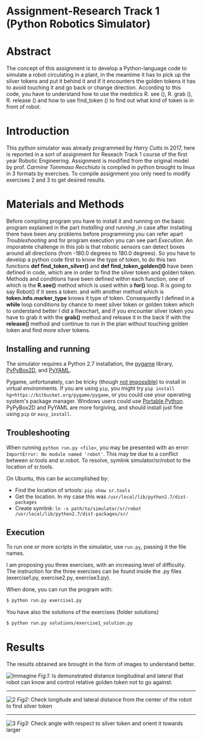 # Assignment-Research Track 1 (Python Robotics Simulator)

Abstract 
================================

The concept of this assignment is to develop a Python-language code to simulate a robot circulating in a plant, in the meantime it has to pick up the silver tokens and put it behind it and if it encounters the golden tokens it has to avoid touching it and go back or change direction. According to this code, you have to understand how to use the medotics R. see (), R. grab (), R. release () and how to use find_token () to find out what kind of token is in front of robot.

Introduction
================================
This python simulator was already programmed by _Harry Cutts_ in 2017, here is reported in a sort of assignment for Reseach Track 1 course of the first year Robotic Engineering. Assignment is modified from the original model by prof. _Carmine Tommaso Recchiuto_ is compiled in python brought to linux in 3 formats by exercises. To compile assignment you only need to modify exercises 2 and 3 to get desired results.

Materials and Methods
=========================
Before compiling program you have to install it and running on the basic program explained in the part _Installing and running_ ,in case after installing there have been any problems before programming you can refer apart _Troubleshooting_ and for program execution you can see part _Execution_. An imporatnte challenge in this job is that robotic sensors can detect boxes around all directions (from -180.0 degrees to 180.0 degrees). So you have to develop a python code first to know the type of token, to do this two functions __def find_token_silver()__ and __def find_token_golden()0__ have been defined in code, which are in order to find the silver token and golden token. Methods and conditions have been defined within each function, one of which is the __R.see()__ method which is used within a __for()__ loop. R is going to say Robot() if it sees a token. and with another method which is __token.info.marker_type__ knows it type of token. Consequently I defined in a __while__ loop conditions by chance to meet silver token or golden token which to understand better I did a flwochart, and if you encounter silver token you have to grab it with the __grab()__ method and release it in the back if with the __release()__ method and continue to run in the plan without touching golden token and find more silver tokens.

Installing and running
----------------------
The simulator requires a Python 2.7 installation, the [pygame](http://pygame.org/) library, [PyPyBox2D](https://pypi.python.org/pypi/pypybox2d/2.1-r331), and [PyYAML](https://pypi.python.org/pypi/PyYAML/).

Pygame, unfortunately, can be tricky (though [not impossible](http://askubuntu.com/q/312767)) to install in virtual environments. If you are using `pip`, you might try `pip install hg+https://bitbucket.org/pygame/pygame`, or you could use your operating system's package manager. Windows users could use [Portable Python](http://portablepython.com/). PyPyBox2D and PyYAML are more forgiving, and should install just fine using `pip` or `easy_install`.

## Troubleshooting

When running `python run.py <file>`, you may be presented with an error: `ImportError: No module named 'robot'`. This may be due to a conflict between sr.tools and sr.robot. To resolve, symlink simulator/sr/robot to the location of sr.tools.

On Ubuntu, this can be accomplished by:
* Find the location of srtools: `pip show sr.tools`
* Get the location. In my case this was `/usr/local/lib/python2.7/dist-packages`
* Create symlink: `ln -s path/to/simulator/sr/robot /usr/local/lib/python2.7/dist-packages/sr/`

## Execution

To run one or more scripts in the simulator, use `run.py`, passing it the file names. 

I am proposing you three exercises, with an increasing level of difficulty.
The instruction for the three exercises can be found inside the .py files (exercise1.py, exercise2.py, exercise3.py).

When done, you can run the program with:

```bash
$ python run.py exercise1.py
```

You have also the solutions of the exercises (folder solutions)

```bash
$ python run.py solutions/exercise1_solution.py
```

Results
==============
The results obtained are brought in the form of images to understand better.

![Immagine](https://user-images.githubusercontent.com/80394968/139293917-306d8437-15b6-47ee-af65-8fac06ac4eec.png)
_Fig.1:_ Is demonstrated distance longitudinal and lateral that robot can know and control relative golden token not to go against.

--------------------

![2](https://user-images.githubusercontent.com/80394968/139299852-5d0e0d98-c3ee-4b0e-88d0-134f92392723.png)
_Fig2:_ Check longitude and lateral distance from the center of the robot to find silver token

--------------------

![3](https://user-images.githubusercontent.com/80394968/139299885-8d42c584-e03d-4178-86c6-ea467b73d34f.png)
_Fig3:_ Check angle with respect to silver token and orient it towards larger 
